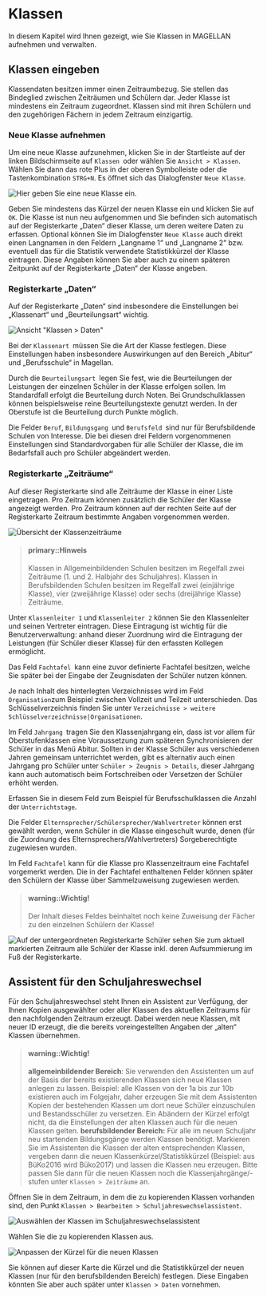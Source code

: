 # Klassen

In diesem Kapitel wird Ihnen gezeigt, wie Sie Klassen in MAGELLAN aufnehmen und verwalten.

## Klassen eingeben

Klassendaten besitzen immer einen Zeitraumbezug. Sie stellen das Bindeglied zwischen Zeiträumen und Schülern dar. Jeder Klasse ist mindestens ein Zeitraum zugeordnet. Klassen sind mit ihren Schülern und den zugehörigen Fächern in jedem Zeitraum einzigartig.

### Neue Klasse aufnehmen

Um eine neue Klasse aufzunehmen, klicken Sie in der Startleiste auf der linken Bildschirmseite auf `Klassen `oder wählen Sie `Ansicht > Klassen`. Wählen Sie dann das rote Plus in der oberen Symbolleiste oder die Tastenkombination `STRG+N`. Es öffnet sich das Dialogfenster `Neue Klasse`.

![Hier geben Sie eine neue Klasse ein.](/images/lehrer.klassen_08neu.klasse.png)


Geben Sie mindestens das Kürzel der neuen Klasse ein und klicken Sie auf `OK`. Die Klasse ist nun neu aufgenommen und Sie befinden sich automatisch auf der Registerkarte „Daten“ dieser Klasse, um deren weitere Daten zu erfassen. Optional können Sie im Dialogfenster `Neue Klasse` auch direkt einen Langnamen in den Feldern „Langname 1“ und „Langname 2“ bzw. eventuell das für die Statistik verwendete Statistikkürzel der Klasse eintragen. Diese Angaben können Sie aber auch zu einem späteren Zeitpunkt auf der Registerkarte „Daten“ der Klasse angeben.

### Registerkarte „Daten“

Auf der Registerkarte „Daten“ sind insbesondere die Einstellungen bei „Klassenart“ und „Beurteilungsart“ wichtig.

![Ansicht "Klassen > Daten"](/images/lehrer.klassen_09daten.png)


Bei der `Klassenart `müssen Sie die Art der Klasse festlegen. Diese Einstellungen haben insbesondere Auswirkungen auf den Bereich „Abitur“ und „Berufsschule“ in Magellan. 

Durch die `Beurteilungsart `legen Sie fest, wie die Beurteilungen der Leistungen der einzelnen Schüler in der Klasse erfolgen sollen. Im Standardfall erfolgt die Beurteilung durch Noten. Bei Grundschulklassen können beispielsweise reine Beurteilungstexte genutzt werden. In der Oberstufe ist die Beurteilung durch Punkte möglich. 

Die Felder `Beruf`, `Bildungsgang `und `Berufsfeld `sind nur für Berufsbildende Schulen von Interesse. Die bei diesen drei Feldern vorgenommenen Einstellungen sind Standardvorgaben für alle Schüler der Klasse, die im Bedarfsfall auch pro Schüler abgeändert werden.

### Registerkarte „Zeiträume“

Auf dieser Registerkarte sind alle Zeiträume der Klasse in einer Liste eingetragen. Pro Zeitraum können zusätzlich die Schüler der Klasse angezeigt werden. Pro Zeitraum können auf der rechten Seite auf der Registerkarte Zeitraum bestimmte Angaben vorgenommen werden.

![Übersicht der Klassenzeiträume](/images/lehrer.klassen_10zeitraeume.png)


> #### primary::Hinweis
>
>  Klassen in Allgemeinbildenden Schulen besitzen im Regelfall zwei Zeiträume (1. und 2. Halbjahr des Schuljahres).
Klassen in Berufsbildenden Schulen besitzen im Regelfall zwei (einjährige Klasse), vier (zweijährige Klasse) oder sechs (dreijährige Klasse) Zeiträume.

Unter `Klassenleiter 1` und `Klassenleiter 2` können Sie den Klassenleiter und seinen Vertreter eintragen. Diese Eintragung ist wichtig für die Benutzerverwaltung: anhand dieser Zuordnung wird die Eintragung der Leistungen (für Schüler dieser Klasse) für den erfassten Kollegen ermöglicht.

Das Feld `Fachtafel `kann eine zuvor definierte Fachtafel besitzen, welche Sie später bei der Eingabe der Zeugnisdaten der Schüler nutzen können.

Je nach Inhalt des hinterlegten Verzeichnisses wird im Feld `Organisation`zum Beispiel zwischen Vollzeit und Teilzeit unterschieden. Das Schlüsselverzeichnis finden Sie unter `Verzeichnisse > weitere Schlüsselverzeichnisse|Organisationen`.

Im Feld `Jahrgang `tragen Sie den Klassenjahrgang ein, dass ist vor allem für Oberstufenklassen eine Voraussetzung zum späteren Synchronisieren der Schüler in das Menü Abitur. Sollten in der Klasse Schüler aus verschiedenen Jahren gemeinsam unterrichtet werden, gibt es alternativ auch einen Jahrgang pro Schüler unter `Schüler > Zeugnis > Details`, dieser Jahrgang kann auch automatisch beim Fortschreiben oder Versetzen der Schüler erhöht werden.

Erfassen Sie in diesem Feld zum Beispiel für Berufsschulklassen die Anzahl der `Unterrichtstage`.

Die Felder `Elternsprecher/Schülersprecher/Wahlvertreter` können erst gewählt werden, wenn Schüler in die Klasse eingeschult wurde, denen (für die Zuordnung des Elternsprechers/Wahlvertreters) Sorgeberechtigte zugewiesen wurden.


Im Feld `Fachtafel` kann für die Klasse pro Klassenzeitraum eine Fachtafel vorgemerkt werden. Die in der Fachtafel enthaltenen Felder können später den Schülern der Klasse über Sammelzuweisung zugewiesen werden.

> #### warning::Wichtig!
>
>  Der Inhalt dieses Feldes beinhaltet noch keine Zuweisung der Fächer zu den einzelnen Schülern der Klasse!


![Auf der untergeordneten Registerkarte Schüler sehen Sie zum aktuell markierten Zeitraum alle Schüler der Klasse inkl. deren Aufsummierung im Fuß der Registerkarte.](/images/lehrer.klassen_11zeitraeume2.png)


## Assistent für den Schuljahreswechsel

Für den Schuljahreswechsel steht Ihnen ein Assistent zur Verfügung, der Ihnen Kopien ausgewählter oder aller Klassen des aktuellen Zeitraums für den nachfolgenden Zeitraum erzeugt. Dabei werden neue Klassen, mit neuer ID erzeugt, die die bereits voreingestellten Angaben der „alten“ Klassen übernehmen. 

> #### warning::Wichtig!
>
> **allgemeinbildender Bereich**: Sie verwenden den Assistenten um auf der Basis der bereits existierenden Klassen sich neue Klassen anlegen zu lassen. Beispiel: alle Klassen von der 1a bis zur 10b existieren auch im Folgejahr, daher erzeugen Sie mit dem Assistenten Kopien der bestehenden Klassen um dort neue Schüler einzuschulen und Bestandsschüler zu versetzen. Ein Abändern der Kürzel erfolgt nicht, da die Einstellungen der alten Klassen auch für die neuen Klassen gelten.
**berufsbildender Bereich:** Für alle im neuen Schuljahr neu startenden Bildungsgänge werden Klassen benötigt. Markieren Sie im Assistenten die Klassen der alten entsprechenden Klassen, vergeben dann die neuen Klassenkürzel/Statistikkürzel (Beispiel: aus BüKo2016 wird Büko2017) und lassen die Klassen neu erzeugen. Bitte passen Sie dann für die neuen Klassen noch die Klassenjahrgänge/-stufen unter `Klassen > Zeiträume` an.

Öffnen Sie in dem Zeitraum, in dem die zu kopierenden Klassen vorhanden sind, den Punkt `Klassen > Bearbeiten > Schuljahreswechselassistent`.

![Auswählen der Klassen im Schuljahreswechselassistent](/images/lehrer.klassen_12schuljahreswechsel.png)


Wählen Sie die zu kopierenden Klassen aus.

![Anpassen der Kürzel für die neuen Klassen](/images/lehrer.klassen_13schuljahreswechsel2.png)


Sie können auf dieser Karte die Kürzel und die Statistikkürzel der neuen Klassen (nur für den berufsbildenden Bereich) festlegen. Diese Eingaben könnten Sie aber auch später unter `Klassen > Daten` vornehmen.